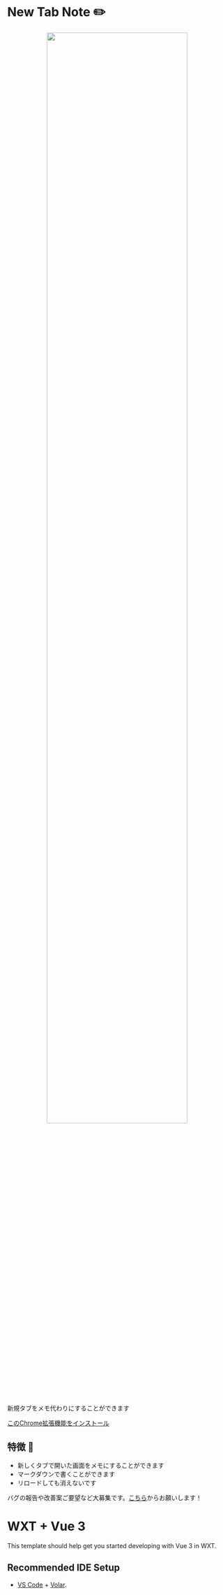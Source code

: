 # New Tab Note ✏️
<div align="center">
  <img src="https://user-images.githubusercontent.com/32975158/124477366-ea668e80-ddde-11eb-83bb-c6a98e4757be.png" width="80%">
</div>

<br>
新規タブをメモ代わりにすることができます 

[このChrome拡張機能をインストール](https://chrome.google.com/webstore/detail/new-tab-note/ihcgjbnbjnbfepjmoaklafegcehdfihn)

## 特徴 🚀
- 新しくタブで開いた画面をメモにすることができます
- マークダウンで書くことができます
- リロードしても消えないです

バグの報告や改善案ご要望など大募集です。[こちら](https://github.com/deren2525/new-tab-note/issues/new/choose)からお願いします！

# WXT + Vue 3

This template should help get you started developing with Vue 3 in WXT.

## Recommended IDE Setup

- [VS Code](https://code.visualstudio.com/) + [Volar](https://marketplace.visualstudio.com/items?itemName=Vue.volar).
